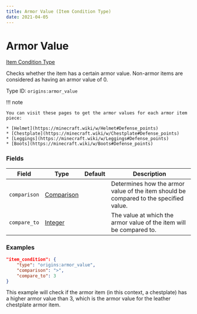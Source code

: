 ```yaml
---
title: Armor Value (Item Condition Type)
date: 2021-04-05
---
```


# Armor Value

[Item Condition Type](../item_condition_types.md)

Checks whether the item has a certain armor value. Non-armor items are considered as having an armor value of 0.

Type ID: `origins:armor_value`

!!! note

    You can visit these pages to get the armor values for each armor item piece:

    * [Helmet](https://minecraft.wiki/w/Helmet#Defense_points)
    * [Chestplate](https://minecraft.wiki/w/Chestplate#Defense_points)
    * [Leggings](https://minecraft.wiki/w/Leggings#Defense_points)
    * [Boots](https://minecraft.wiki/w/Boots#Defense_points)


### Fields

Field  | Type | Default | Description
-------|------|---------|-------------
`comparison` | [Comparison](../data_types/comparison.md) | | Determines how the armor value of the item should be compared to the specified value.
`compare_to` | [Integer](../data_types/integer.md) | | The value at which the armor value of the item will be compared to.


### Examples

```json
"item_condition": {
    "type": "origins:armor_value",
    "comparison": ">",
    "compare_to": 3
}
```

This example will check if the armor item (in this context, a chestplate) has a higher armor value than 3, which is the armor value for the leather chestplate armor item.
